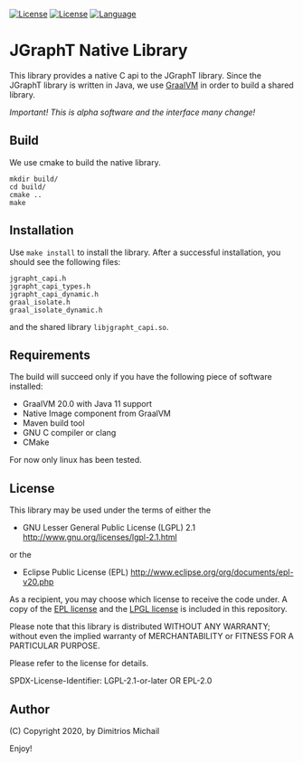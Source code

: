 
[![License](https://img.shields.io/badge/license-LGPL%202.1-blue.svg)](http://www.gnu.org/licenses/lgpl-2.1.html)
[![License](https://img.shields.io/badge/license-EPL%202.0-blue.svg)](http://www.eclipse.org/legal/epl-2.0)
[![Language](http://img.shields.io/badge/language-java-brightgreen.svg)](https://www.java.com/)

# JGraphT Native Library

This library provides a native C api to the JGraphT library. Since the JGraphT library is written in Java, we
use [GraalVM](https://www.graalvm.org/) in order to build a shared library.

_Important! This is alpha software and the interface many change!_

## Build

We use cmake to build the native library. 

```
mkdir build/
cd build/
cmake ..
make
```
## Installation

Use `make install` to install the library. After a successful installation, you should see the following files: 

```
jgrapht_capi.h
jgrapht_capi_types.h
jgrapht_capi_dynamic.h
graal_isolate.h
graal_isolate_dynamic.h
```

and the shared library `libjgrapht_capi.so`.

## Requirements 

The build will succeed only if you have the following piece of software installed:

 * GraalVM 20.0 with Java 11 support
 * Native Image component from GraalVM
 * Maven build tool
 * GNU C compiler or clang
 * CMake

For now only linux has been tested.

## License

This library may be used under the terms of either the

 * GNU Lesser General Public License (LGPL) 2.1
   http://www.gnu.org/licenses/lgpl-2.1.html

or the

 * Eclipse Public License (EPL)
   http://www.eclipse.org/org/documents/epl-v20.php

As a recipient, you may choose which license to receive the code under.
A copy of the [EPL license](license-EPL.txt) and the [LPGL license](license-LGPL.txt) is included in this repository.

Please note that this library is distributed WITHOUT ANY WARRANTY; without even the implied warranty of MERCHANTABILITY or FITNESS FOR A PARTICULAR PURPOSE.

Please refer to the license for details.

SPDX-License-Identifier: LGPL-2.1-or-later OR EPL-2.0

## Author

(C) Copyright 2020, by Dimitrios Michail


Enjoy!
